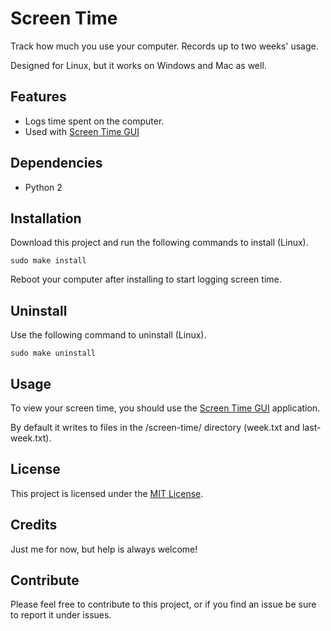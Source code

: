 # Screen Time
Track how much you use your computer. Records up to two weeks' usage.

Designed for Linux, but it works on Windows and Mac as well.

## Features
* Logs time spent on the computer.
* Used with [Screen Time GUI](https://github.com/kylecorry31/ScreenTimeGUI)

## Dependencies
* Python 2

## Installation
Download this project and run the following commands to install (Linux).

```shell
sudo make install
```

Reboot your computer after installing to start logging screen time.

## Uninstall
Use the following command to uninstall (Linux).

```
sudo make uninstall
```

## Usage
To view your screen time, you should use the [Screen Time GUI](https://github.com/kylecorry31/ScreenTimeGUI) application.

By default it writes to files in the /screen-time/ directory (week.txt and last-week.txt).

## License
This project is licensed under the [MIT License](LICENSE).

## Credits
Just me for now, but help is always welcome!

## Contribute
Please feel free to contribute to this project, or if you find an issue be sure to report it under issues.


